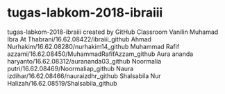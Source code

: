 # tugas-labkom-2018-ibraiii
tugas-labkom-2018-ibraiii created by GitHub Classroom
Vanilin
Muhamad Ibra At Thabrani/16.62.08422/ibraiii_github
Ahmad Nurhakim/16.62.08280/nurhakim14_github
Muhammad Rafif azzami/16.62.08450/MuhammadRafifAzzam_github
Aura ananda haryanto/16.62.08312/aurananda03_github
Noormalia putri/16.62.08469/Noormaliap_github
Naura izdihar/16.62.08466/nauraizdhr_github
Shalsabila Nur Halizah/16.62.08519/Shalsabila_github
